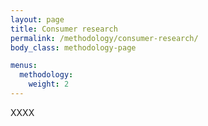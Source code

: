 ```yaml
---
layout: page
title: Consumer research
permalink: /methodology/consumer-research/
body_class: methodology-page

menus:
  methodology:
    weight: 2
---
```


XXXX
